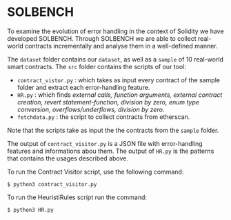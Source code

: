 # SOLBENCH

To examine the evolution of error handling in the context of Solidity we have developed SOLBENCH. Through SOLBENCH we are able to collect real-world contracts incrementally and analyse them in a well-defined manner.

The `dataset` folder contains our `dataset`, as well as a `sample` of 10 real-world smart contracts.
The `src` folder contains the scripts of our tool:
 - `contract_vistor.py` : which takes as input every contract of the sample folder and extract each error-handling feature.
 - `HR.py` : which finds *external calls, function arguments, external contract creation, revert statement-function, division by zero, enum type conversion, overflows/underflows, division by zero*.
 - `fetchdata.py` : the script to collect contracts from etherscan.

Note that the scripts take as input the the contracts from the `sample` folder.

The output of `contract_visitor.py` is a JSON file with error-handling features and informations abou them.
The output of `HR.py` is the patterns that contains the usages described above.

To run the Contract Visitor script, use the following command:
```
$ python3 contract_visitor.py
```

To run the HeuristiRules script run the command:
```
$ python3 HR.py
```
